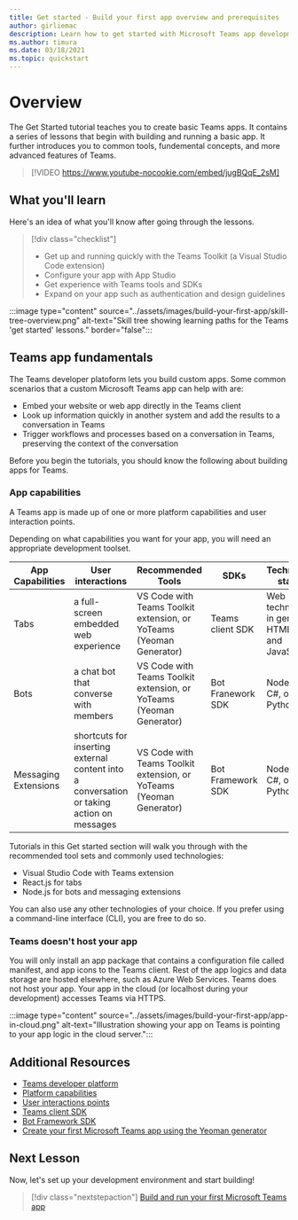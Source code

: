 ```yaml
---
title: Get started - Build your first app overview and prerequisites
author: girliemac
description: Learn how to get started with Microsoft Teams app development and set up your environment.
ms.author: timura
ms.date: 03/18/2021
ms.topic: quickstart
---
```

# Overview

The Get Started tutorial teaches you to create basic Teams apps. It contains a series of lessons that begin with building and running a basic app. It further introduces you to common tools, fundemental concepts, and more advanced features of Teams.

> [!VIDEO https://www.youtube-nocookie.com/embed/jugBQqE_2sM]

## What you'll learn

Here's an idea of what you'll know after going through the lessons.

> [!div class="checklist"]
  >
  > * Get up and running quickly with the Teams Toolkit (a Visual Studio Code extension) 
  > * Configure your app with App Studio 
  > * Get experience with Teams tools and SDKs 
  > * Expand on your app such as authentication and design guidelines 

  :::image type="content" source="../assets/images/build-your-first-app/skill-tree-overview.png" alt-text="Skill tree showing learning paths for the Teams 'get started' lessons." border="false":::

## Teams app fundamentals

The Teams developer platoform lets you build custom apps. Some common scenarios that a custom Microsoft Teams app can help with are: 

* Embed your website or web app directly in the Teams client 
* Look up information quickly in another system and add the results to a conversation in Teams 
* Trigger workflows and processes based on a conversation in Teams, preserving the context of the conversation 

Before you begin the tutorials, you should know the following about building apps for Teams.

### App capabilities

A Teams app is made up of one or more platform capabilities and user interaction points.

Depending on what capabilities you want for your app, you will need an appropriate development toolset.  

| **App Capabilities**| **User interactions** | **Recommended Tools** | **SDKs** | **Technology stacks** |
|--------|--------|--------|--------|--------|
| Tabs | a full-screen embedded web experience  | VS Code with Teams Toolkit extension, or YoTeams (Yeoman Generator) | Teams client SDK | Web technology in general—HTML, CSS, and JavaScript |
| Bots | a chat bot that converse with members | VS Code with Teams Toolkit extension, or YoTeams (Yeoman Generator)  | Bot Franework SDK | Node.js, C#, or Python | 
| Messaging Extensions | shortcuts for inserting external content into a conversation or taking action on messages | VS Code with Teams Toolkit extension, or YoTeams (Yeoman Generator)  | Bot Framework SDK | Node.js, C#, or Python |

Tutorials in this Get started section will walk you through with the recommended tool sets and commonly used technologies:
* Visual Studio Code with Teams extension
* React.js for tabs
* Node.js for bots and messaging extensions

You can also use any other technologies of your choice. If you prefer using a command-line interface (CLI), you are free to do so.

### Teams doesn't host your app

You will only install an app package that contains a configuration file called manifest, and app icons to the Teams client. Rest of the app logics and data storage are hosted elsewhere, such as Azure Web Services. Teams does not host your app. Your app in the cloud (or localhost during your development) accesses Teams via HTTPS.

  :::image type="content" source="../assets/images/build-your-first-app/app-in-cloud.png" alt-text="Illustration showing your app on Teams is pointing to your app logic in the cloud server.":::

## Additional Resources

* [Teams developer platform](../overview.md)
* [Platform capabilities](../concepts/capabilities-overview.md)
* [User interactions points](../concepts/extensibility-points.md)
* [Teams client SDK](https://docs.microsoft.com/javascript/api/overview/msteams-client)
* [Bot Framework SDK](https://dev.botframework.com/)
* [Create your first Microsoft Teams app using the Yeoman generator](../tutorials/get-started-yeoman.md)

## Next Lesson

Now, let's set up your development environment and start building!

> [!div class="nextstepaction"]
> [Build and run your first Microsoft Teams app](../build-your-first-app/build-and-run.md)
